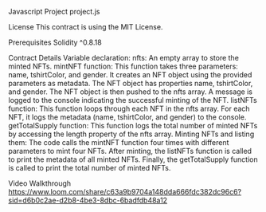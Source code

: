 Javascript Project
project.js

License
This contract is using the MIT License.

Prerequisites
Solidity ^0.8.18

Contract Details
Variable declaration:
nfts: An empty array to store the minted NFTs.
mintNFT function:
This function takes three parameters: name, tshirtColor, and gender.
It creates an NFT object using the provided parameters as metadata.
The NFT object has properties name, tshirtColor, and gender.
The NFT object is then pushed to the nfts array.
A message is logged to the console indicating the successful minting of the NFT.
listNFTs function:
This function loops through each NFT in the nfts array.
For each NFT, it logs the metadata (name, tshirtColor, and gender) to the console.
getTotalSupply function:
This function logs the total number of minted NFTs by accessing the length property of the nfts array.
Minting NFTs and listing them:
The code calls the mintNFT function four times with different parameters to mint four NFTs.
After minting, the listNFTs function is called to print the metadata of all minted NFTs.
Finally, the getTotalSupply function is called to print the total number of minted NFTs.

Video Walkthrough
https://www.loom.com/share/c63a9b9704a148dda666fdc382dc96c6?sid=d6b0c2ae-d2b8-4be3-8dbc-6badfdb48a12

